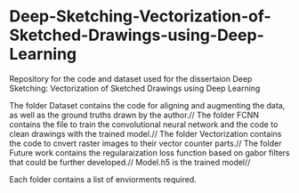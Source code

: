# Deep-Sketching-Vectorization-of-Sketched-Drawings-using-Deep-Learning
Repository for the code and dataset used for the dissertaion Deep Sketching: Vectorization of Sketched Drawings using Deep Learning


The folder Dataset contains the code for aligning and augmenting the data, as well as the ground truths drawn by the author.//
The folder FCNN contains the file to train the convolutional neural network and the code to clean drawings with the trained model.//
The folder Vectorization contains the code to cnvert raster images to their vector counter parts.//
The folder Future work contains the regularaization loss function based on gabor filters that could be further developed.//
Model.h5 is the trained model//

Each folder contains a list of enviorments required.
